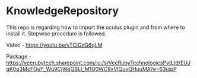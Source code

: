 # KnowledgeRepository

This repo is regarding how to import the oculus plugin and from where to install it. Stepwise procedure is followed.

Video - https://youtu.be/vTClGzG6qLM

Package - https://veerubytech.sharepoint.com/:u:/s/VeeRubyTechnologiesPvtLtd/EUJqK0q3McFOuY_Wu9CjWqQBLI_M1U0WC9xVlQuvQHuuMA?e=63uipP

